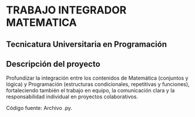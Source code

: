 # TRABAJO INTEGRADOR  MATEMATICA

## Tecnicatura Universitaria en Programación


## Descripción del proyecto
Profundizar la integración entre los contenidos de Matemática (conjuntos y lógica) y Programación (estructuras condicionales, repetitivas y funciones), fortaleciendo también el trabajo en equipo, la comunicación clara y la responsabilidad individual en proyectos colaborativos.

Código fuente: Archivo .py.
